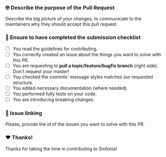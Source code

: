 ### :nerd_face: Describe the purpose of the Pull Request
Describe the big picture of your changes, to communicate to the maintainers why they should accept this pull request.

### :rotating_light: Ensure to have completed the submission checklist 
- [ ] You read the guidelines for contributing.
- [ ] You correctly created an issue about the things you want to solve with this PR.
- [ ] You are requesting to **pull a topic/feature/bugfix branch** (right side). Don't request your master!
- [ ] You checked the commits' message styles matches our requested structure.
- [ ] You added necessary documentation (where needed).
- [ ] You performed fully tests on your code.
- [ ] You are introducing breaking changes.

### :link: Issue linking
Please, provide the id of the issues you want to solve with this PR.

### :heart: Thanks!
Thanks for taking the time in contributing to Sinfonia!
